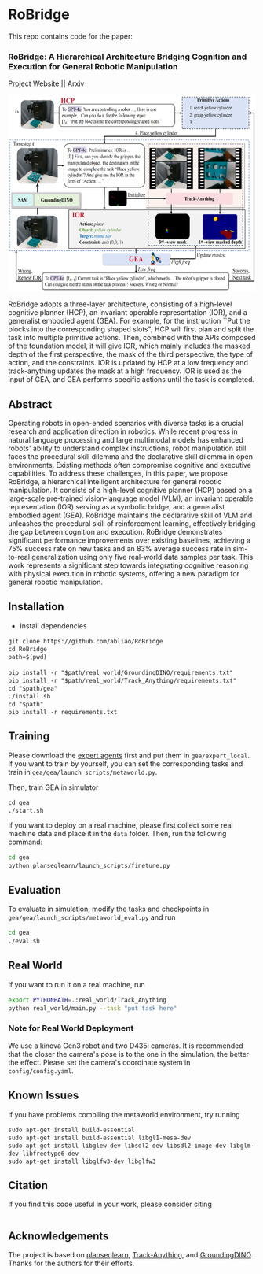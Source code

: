 # RoBridge
This repo contains code for the paper:
### RoBridge: A Hierarchical Architecture Bridging Cognition and Execution for General Robotic Manipulation ###

[Project Website](https://abliao.github.io/RoBridge/) || [Arxiv]()

<p align="center">
<img src="imgs/framework_00.png" height=400px alt="Overview">
</p>

RoBridge adopts a three-layer architecture, consisting of a high-level cognitive planner (HCP), an invariant operable representation (IOR), and a generalist embodied agent (GEA). For example, for the instruction ``Put the blocks into the corresponding shaped slots", HCP will first plan and split the task into multiple primitive actions. Then, combined with the APIs composed of the foundation model, it will give IOR, which mainly includes the masked depth of the first perspective, the mask of the third perspective, the type of action, and the constraints. IOR is updated by HCP at a low frequency and track-anything updates the mask at a high frequency. IOR is used as the input of GEA, and GEA performs specific actions until the task is completed.

## Abstract
Operating robots in open-ended scenarios with diverse tasks is a crucial research and application direction in robotics. While recent progress in natural language processing and large multimodal models has enhanced robots' ability to understand complex instructions, robot manipulation still faces the procedural skill dilemma and the declarative skill dilemma in open environments. Existing methods often compromise cognitive and executive capabilities. To address these challenges, in this paper, we propose RoBridge, a hierarchical intelligent architecture for general robotic manipulation. It consists of a high-level cognitive planner (HCP) based on a large-scale pre-trained vision-language model (VLM), an invariant operable representation (IOR) serving as a symbolic bridge, and a generalist embodied agent (GEA). RoBridge maintains the declarative skill of VLM and unleashes the procedural skill of reinforcement learning, effectively bridging the gap between cognition and execution. RoBridge demonstrates significant performance improvements over existing baselines, achieving a 75% success rate on new tasks and an 83% average success rate in sim-to-real generalization using only five real-world data samples per task. This work represents a significant step towards integrating cognitive reasoning with physical execution in robotic systems, offering a new paradigm for general robotic manipulation.



## Installation
- Install dependencies
```
git clone https://github.com/abliao/RoBridge
cd RoBridge
path=$(pwd)

pip install -r "$path/real_world/GroundingDINO/requirements.txt"
pip install -r "$path/real_world/Track_Anything/requirements.txt"
cd "$path/gea"
./install.sh
cd "$path"
pip install -r requirements.txt
```
## Training
Please download the [expert agents](https://huggingface.co/D-eon/Robridge) first and put them in `gea/expert_local`. If you want to train by yourself, you can set the corresponding tasks and train in `gea/gea/launch_scripts/metaworld.py`.

Then, train GEA in simulator
```
cd gea
./start.sh
```
If you want to deploy on a real machine, please first collect some real machine data and place it in the `data` folder. Then, run the following command:

```bash
cd gea
python planseqlearn/launch_scripts/finetune.py
```

## Evaluation
To evaluate in simulation, modify the tasks and checkpoints in `gea/gea/launch_scripts/metaworld_eval.py` and run
```bash
cd gea
./eval.sh
```

## Real World 
If you want to run it on a real machine, run
```bash
export PYTHONPATH=.:real_world/Track_Anything
python real_world/main.py --task "put task here"
```
### Note for Real World Deployment
We use a kinova Gen3 robot and two D435i cameras. It is recommended that the closer the camera's pose is to the one in the simulation, the better the effect. Please set the camera's coordinate system in `config/config.yaml`.

## Known Issues
If you have problems compiling the metaworld environment, try running
```
sudo apt-get install build-essential
sudo apt-get install build-essential libgl1-mesa-dev
sudo apt-get install libglew-dev libsdl2-dev libsdl2-image-dev libglm-dev libfreetype6-dev
sudo apt-get install libglfw3-dev libglfw3
```

## Citation
If you find this code useful in your work, please consider citing
```shell

```

## Acknowledgements
The project is based on [planseqlearn](https://github.com/mihdalal/planseqlearn), [Track-Anything](https://github.com/gaomingqi/Track-Anything), and [GroundingDINO](https://github.com/IDEA-Research/GroundingDINO). Thanks for the authors for their efforts.